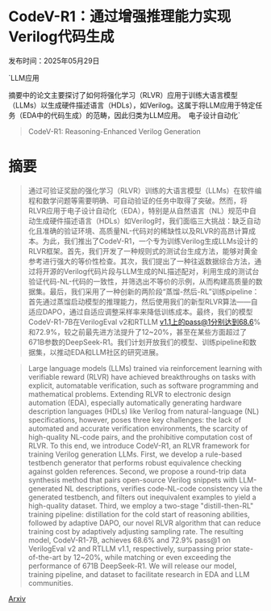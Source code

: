# CodeV-R1：通过增强推理能力实现Verilog代码生成

发布时间：2025年05月29日

`LLM应用

摘要中的论文主要探讨了如何将强化学习（RLVR）应用于训练大语言模型（LLMs）以生成硬件描述语言（HDLs），如Verilog。这属于将LLM应用于特定任务（EDA中的代码生成）的范畴，因此归类为LLM应用。` `电子设计自动化`

> CodeV-R1: Reasoning-Enhanced Verilog Generation

# 摘要

> 通过可验证奖励的强化学习（RLVR）训练的大语言模型（LLMs）在软件编程和数学问题等需要明确、可自动验证的任务中取得了突破。然而，将RLVR应用于电子设计自动化（EDA），特别是从自然语言（NL）规范中自动生成硬件描述语言（HDLs）如Verilog时，我们面临三大挑战：缺乏自动化且准确的验证环境、高质量NL-代码对的稀缺性以及RLVR的高昂计算成本。为此，我们推出了CodeV-R1，一个专为训练Verilog生成LLMs设计的RLVR框架。首先，我们开发了一种规则式的测试台生成方法，能够对黄金参考进行强大的等价性检查。其次，我们提出了一种往返数据综合方法，通过将开源的Verilog代码片段与LLM生成的NL描述配对，利用生成的测试台验证代码-NL-代码的一致性，并筛选出不等价的示例，从而构建高质量的数据集。最后，我们采用了一种创新的两阶段“蒸馏-然后-RL”训练pipeline：首先通过蒸馏启动模型的推理能力，然后使用我们的新型RLVR算法——自适应DAPO，通过自适应调整采样率来降低训练成本。最终，我们的模型CodeV-R1-7B在VerilogEval v2和RTLLM v1.1上的pass@1分别达到68.6%和72.9%，较之前最先进方法提升了12~20%，甚至在某些方面超过了671B参数的DeepSeek-R1。我们计划开放我们的模型、训练pipeline和数据集，以推动EDA和LLM社区的研究进展。

> Large language models (LLMs) trained via reinforcement learning with verifiable reward (RLVR) have achieved breakthroughs on tasks with explicit, automatable verification, such as software programming and mathematical problems. Extending RLVR to electronic design automation (EDA), especially automatically generating hardware description languages (HDLs) like Verilog from natural-language (NL) specifications, however, poses three key challenges: the lack of automated and accurate verification environments, the scarcity of high-quality NL-code pairs, and the prohibitive computation cost of RLVR. To this end, we introduce CodeV-R1, an RLVR framework for training Verilog generation LLMs. First, we develop a rule-based testbench generator that performs robust equivalence checking against golden references. Second, we propose a round-trip data synthesis method that pairs open-source Verilog snippets with LLM-generated NL descriptions, verifies code-NL-code consistency via the generated testbench, and filters out inequivalent examples to yield a high-quality dataset. Third, we employ a two-stage "distill-then-RL" training pipeline: distillation for the cold start of reasoning abilities, followed by adaptive DAPO, our novel RLVR algorithm that can reduce training cost by adaptively adjusting sampling rate. The resulting model, CodeV-R1-7B, achieves 68.6% and 72.9% pass@1 on VerilogEval v2 and RTLLM v1.1, respectively, surpassing prior state-of-the-art by 12~20%, while matching or even exceeding the performance of 671B DeepSeek-R1. We will release our model, training pipeline, and dataset to facilitate research in EDA and LLM communities.

[Arxiv](https://arxiv.org/abs/2505.24183)
